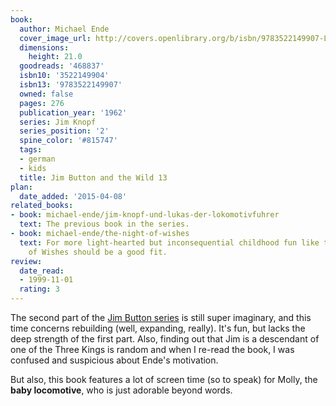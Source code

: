 ```yaml
---
book:
  author: Michael Ende
  cover_image_url: http://covers.openlibrary.org/b/isbn/9783522149907-L.jpg
  dimensions:
    height: 21.0
  goodreads: '468837'
  isbn10: '3522149904'
  isbn13: '9783522149907'
  owned: false
  pages: 276
  publication_year: '1962'
  series: Jim Knopf
  series_position: '2'
  spine_color: '#815747'
  tags:
  - german
  - kids
  title: Jim Button and the Wild 13
plan:
  date_added: '2015-04-08'
related_books:
- book: michael-ende/jim-knopf-und-lukas-der-lokomotivfuhrer
  text: The previous book in the series.
- book: michael-ende/the-night-of-wishes
  text: For more light-hearted but inconsequential childhood fun like this, The Night
    of Wishes should be a good fit.
review:
  date_read:
  - 1999-11-01
  rating: 3
---
```


The second part of the [Jim Button series](https://books.rixx.de/reviews/1999/jim-knopf-und-lukas-der-lokomotivfuhrer)
is still super imaginary, and this time concerns rebuilding (well, expanding, really). It's fun, but lacks the deep
strength of the first part. Also, finding out that Jim is a descendant of one of the Three Kings is random and
when I re-read the book, I was confused and suspicious about Ende's motivation.

But also, this book features a lot of screen time (so to speak) for Molly, the **baby locomotive**, who is just adorable
beyond words.
